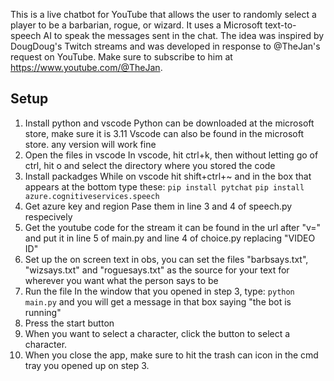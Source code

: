 This is a live chatbot for YouTube that allows the user to randomly select a player to be a barbarian, rogue, or wizard. It uses a Microsoft text-to-speech AI to speak the messages sent in the chat. The idea was inspired by DougDoug's Twitch streams and was developed in response to @TheJan's request on YouTube. Make sure to subscribe to him at https://www.youtube.com/@TheJan.

## Setup

1. Install python and vscode 
    Python can be downloaded at the microsoft store, make sure it is 3.11
    Vscode can also be found in the microsoft store. any version will work fine
2. Open the files in vscode
    In vscode, hit ctrl+k, then without letting go of ctrl, hit o and select the directory where you stored the code
3. Install packadges
    While on vscode hit shift+ctrl+~ and in the box that appears at the bottom type these:
    `pip install pytchat`
    `pip install azure.cognitiveservices.speech`
4. Get azure key and region
    Pase them in line 3 and 4 of speech.py respecively
5. Get the youtube code for the stream 
    it can be found in the url after "v=" and put it in line 5 of main.py and line 4 of choice.py replacing "VIDEO ID"
6. Set up the on screen text
    in obs, you can set the files "barbsays.txt", "wizsays.txt" and "roguesays.txt" as the source for your text for wherever you want what the person says to be
7. Run the file
    In the window that you opened in step 3, type:
    `python main.py` and you will get a message in that box saying "the bot is running"
8. Press the start button 
9. When you want to select a character, click the button to select a character. 
10. When you close the app, make sure to hit the trash can icon in the cmd tray you opened up on step 3.
